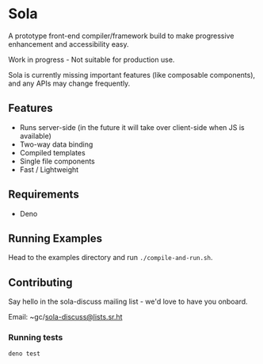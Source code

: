# Sola

A prototype front-end compiler/framework build to make progressive enhancement
and accessibility easy.

Work in progress - Not suitable for production use.

Sola is currently missing important features (like composable components), and
any APIs may change frequently.

## Features

- Runs server-side (in the future it will take over client-side when JS is
		available)
- Two-way data binding
- Compiled templates
- Single file components
- Fast / Lightweight

## Requirements

- Deno

## Running Examples

Head to the examples directory and run `./compile-and-run.sh`.

## Contributing

Say hello in the sola-discuss mailing list - we'd love to have you onboard.

Email: ~gc/sola-discuss@lists.sr.ht

### Running tests
```
deno test
```

